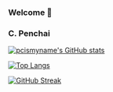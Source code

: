 ### Welcome 👋

### C. Penchai 
<!--
**pcismyname/pcismyname** is a ✨ _special_ ✨ repository because its `README.md` (this file) appears on your GitHub profile.

Here are some ideas to get you started:

- 🔭 I’m currently working on ...
- 🌱 I’m currently learning ...
- 👯 I’m looking to collaborate on ...
- 🤔 I’m looking for help with ...
- 💬 Ask me about ...
- 📫 How to reach me: ...
- 😄 Pronouns: ...
- ⚡ Fun fact: ...
-->

[![pcismyname's GitHub stats](https://github-readme-stats.vercel.app/api?username=pcismyname&show_icons=true&theme=dark)](https://github.com/anuraghazra/github-readme-stats)


[![Top Langs](https://github-readme-stats.vercel.app/api/top-langs/?username=pcismyname&show_icons=true&theme=dark&layout=compact&langs_count=8&hide=jupyter+notebook&&count_private=true)](https://github.com/anuraghazra/github-readme-stats)

[![GitHub Streak](https://github-readme-streak-stats.herokuapp.com/?user=pcismyname&currStreakNum=2FD3EB&fire=pink&sideLabels=F00&theme=dark)](https://git.io/streak-stats)


